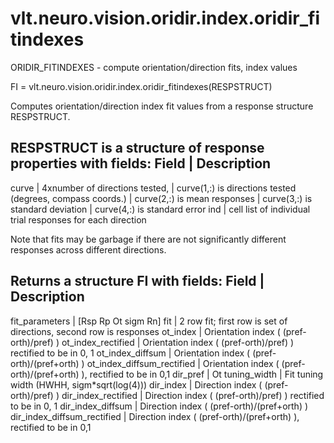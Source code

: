 # vlt.neuro.vision.oridir.index.oridir_fitindexes

  ORIDIR_FITINDEXES - compute orientation/direction fits, index values
 
  FI = vlt.neuro.vision.oridir.index.oridir_fitindexes(RESPSTRUCT)
 
  Computes orientation/direction index fit values from a response structure RESPSTRUCT.
 
   RESPSTRUCT is a structure  of response properties with fields:
   Field    | Description
   -----------------------------------------------------------------------------
   curve    |    4xnumber of directions tested,
            |      curve(1,:) is directions tested (degrees, compass coords.)
            |      curve(2,:) is mean responses
            |      curve(3,:) is standard deviation
            |      curve(4,:) is standard error
   ind      |    cell list of individual trial responses for each direction
 
 
  Note that fits may be garbage if there are not significantly different responses across different directions.
 
  Returns a structure FI with fields:
  Field                           | Description
  ----------------------------------------------------------------------------------------
  fit_parameters                  |   [Rsp Rp Ot sigm Rn]
  fit                             |   2 row fit; first row is set of directions, second row is responses
  ot_index                        |   Orientation index ( (pref-orth)/pref) )
  ot_index_rectified              |   Orientation index ( (pref-orth)/pref) ) rectified to be in 0, 1
  ot_index_diffsum                |   Orientation index ( (pref-orth)/(pref+orth) )
  ot_index_diffsum_rectified      |   Orientation index ( (pref-orth)/(pref+orth) ), rectified to be in 0,1
  dir_pref                        |   Ot
  tuning_width                    |   Fit tuning width (HWHH, sigm*sqrt(log(4)))
  dir_index                       |   Direction index ( (pref-orth)/pref) )
  dir_index_rectified             |   Direction index ( (pref-orth)/pref) ) rectified to be in 0, 1
  dir_index_diffsum               |   Direction index ( (pref-orth)/(pref+orth) )
  dir_index_diffsum_rectified     |   Direction index ( (pref-orth)/(pref+orth) ), rectified to be in 0,1

